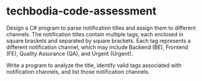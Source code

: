 # techbodia-code-assessment
Design a C# program to parse notification titles and assign them to different channels.
The notification titles contain multiple tags, each enclosed in square brackets and separated by square brackets. Each tag represents a different notification channel, which may include Backend (BE), Frontend (FE), Quality Assurance (QA), and Urgent (Urgent).

Write a program to analyze the title, identify valid tags associated with notification channels, and list those notification channels.
